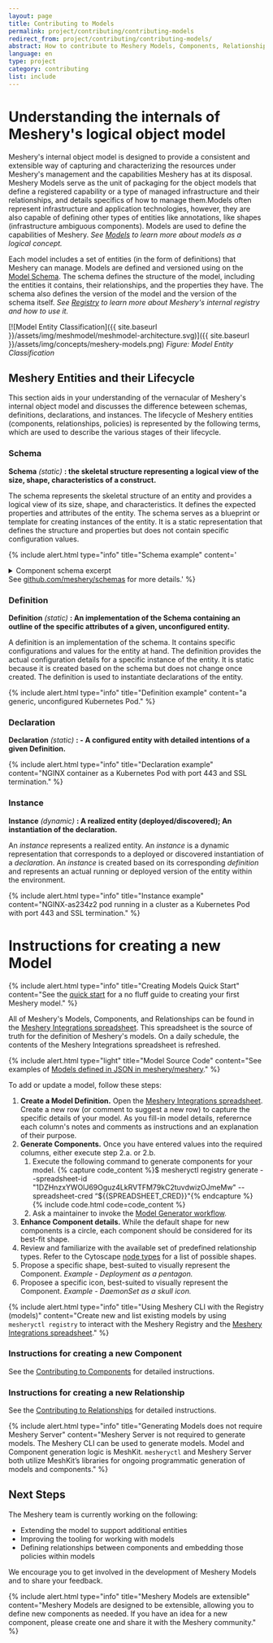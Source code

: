 ```yaml
---
layout: page
title: Contributing to Models
permalink: project/contributing/contributing-models
redirect_from: project/contributing/contributing-models/
abstract: How to contribute to Meshery Models, Components, Relationships, Policies...
language: en
type: project
category: contributing
list: include
---
```


<!-- Concepts for which docs needs to be updated: -->
<!-- Scopes - What they mean to contributors/expand on which takes precedence?
1. Which policies get loaded?
   1. What policies are loaded by default?
   2. What happens in conflict?
2. What controls are exposed to model contributors?
3. Are there any global Meshery defaults (can user change them?) 
4. Instructions for Creating a New Connection
5. Instructions for Creating a New Component -->

# Understanding the internals of Meshery's logical object model

Meshery's internal object model is designed to provide a consistent and extensible way of capturing and characterizing the resources under Meshery's management and the capabilities Meshery has at its disposal. Meshery Models serve as the unit of packaging for the object models that define a registered capability or a type of managed infrastructure and their relationships, and details specifics of how to manage them.Models often represent infrastructure and application technologies, however, they are also capable of defining other types of entities like annotations, like shapes (infrastructure ambiguous components). Models are used to define the capabilities of Meshery. _See [Models]({{site.baseurl}}/concepts/logical/models) to learn more about models as a logical concept._

Each model includes a set of entities (in the form of definitions) that Meshery can manage. Models are defined and versioned using on the [Model Schema](https://github.com/meshery/schemas/blob/master/schemas/constructs/openapi/meshmodels.yml). The schema defines the structure of the model, including the entities it contains, their relationships, and the properties they have. The schema also defines the version of the model and the version of the schema itself. _See [Registry]({{site.baseurl}}/concepts/logical/registry) to learn more about Meshery's internal registry and how to use it._

[![Model Entity Classification]({{ site.baseurl }}/assets/img/meshmodel/meshmodel-architecture.svg)]({{ site.baseurl }}/assets/img/concepts/meshery-models.png)
_Figure: Model Entity Classification_

## Meshery Entities and their Lifecycle

This section aids in your understanding of the vernacular of Meshery's internal object model and discusses the difference beteween schemas, definitions, declarations, and instances. The lifecycle of Meshery entities (components, relationships, policies) is represented by the following terms, which are used to describe the various stages of their lifecycle.

### Schema

**Schema** _(static)_ **: the skeletal structure representing a logical view of the size, shape, characteristics of a construct.**

The schema represents the skeletal structure of an entity and provides a logical view of its size, shape, and characteristics. It defines the expected properties and attributes of the entity. The schema serves as a blueprint or template for creating instances of the entity. It is a static representation that defines the structure and properties but does not contain specific configuration values.

{% include alert.html type="info" title="Schema example" content='<details><summary>Component schema excerpt</summary><pre> {
"$id": "https://schemas.meshery.io/component.json",
  "$schema": "<http://json-schema.org/draft-07/schema#>",
"description": "Components are the atomic units for designing infrastructure. Learn more at <https://docs.meshery.io/concepts/components>",
"required": [
"apiVersion",
"kind",
"schema",
"model"
],
"additionalProperties": false,
"type": "object",
"properties": {
"apiVersion": {
"type": "string",
"description": "API Version of the component."
},
"kind": {
"type": "string",
"description": "Kind of the component."
.
.
.

</pre></details> See <a href="https://github.com/meshery/schemas">github.com/meshery/schemas</a> for more details.' %}

### Definition

**Definition** _(static)_ **: An implementation of the Schema containing an outline of the specific attributes of a given, unconfigured entity.**

A definition is an implementation of the schema. It contains specific configurations and values for the entity at hand. The definition provides the actual configuration details for a specific instance of the entity. It is static because it is created based on the schema but does not change once created. The definition is used to instantiate declarations of the entity.

{% include alert.html type="info" title="Definition example" content="a generic, unconfigured Kubernetes Pod." %}

### Declaration

**Declaration** _(static)_ **: - A configured entity with detailed intentions of a given Definition.**

{% include alert.html type="info" title="Declaration example" content="NGINX container as a Kubernetes Pod with port 443 and SSL termination." %}

### Instance

**Instance** _(dynamic)_ **: A realized entity (deployed/discovered); An instantiation of the declaration.**

An _instance_ represents a realized entity. An _instance_ is a dynamic representation that corresponds to a deployed or discovered instantiation of a _declaration_. An _instance_ is created based on its corresponding _definition_ and represents an actual running or deployed version of the entity within the environment.

{% include alert.html type="info" title="Instance example" content="NGINX-as234z2 pod running in a cluster as a Kubernetes Pod with port 443 and SSL termination." %}

# Instructions for creating a new Model

{% include alert.html type="info" title="Creating Models Quick Start" content="See the <a href='/project/contributing/contributing-models-quick-start'>quick start</a> for a no fluff guide to creating your first Meshery model." %}

All of Meshery's Models, Components, and Relationships can be found in the <a href='https://docs.google.com/spreadsheets/d/1DZHnzxYWOlJ69Oguz4LkRVTFM79kC2tuvdwizOJmeMw/edit#'>Meshery Integrations spreadsheet</a>. This spreadsheet is the source of truth for the definition of Meshery's models. On a daily schedule, the contents of the Meshery Integrations spreadsheet is refreshed.

{% include alert.html type="light" title="Model Source Code" content="See examples of <a href='https://github.com/meshery/meshery/tree/master/server/meshmodel'>Models defined in JSON in meshery/meshery</a>." %}

To add or update a model, follow these steps:

1. **Create a Model Definition.** Open the <a href='https://docs.google.com/spreadsheets/d/1DZHnzxYWOlJ69Oguz4LkRVTFM79kC2tuvdwizOJmeMw/edit#'>Meshery Integrations spreadsheet</a>. Create a new row (or comment to suggest a new row) to capture the specific details of your model. As you fill-in model details, referernce each column's notes and comments as instructions and an explanation of their purpose.
2. **Generate Components.** Once you have entered values into the required columns, either execute step 2.a. or 2.b.
   1. Execute the following command to generate components for your model.
{% capture code_content %}$ mesheryctl registry generate --spreadsheet-id "1DZHnzxYWOlJ69Oguz4LkRVTFM79kC2tuvdwizOJmeMw" --spreadsheet-cred “${{SPREADSHEET_CRED}}"{% endcapture %}
 {% include code.html code=code_content %}
   1. Ask a maintainer to invoke the [Model Generator workflow](https://github.com/meshery/meshery/actions/workflows/model-generator.yml).
1. **Enhance Component details.** While the default shape for new components is a circle, each component should be considered for its best-fit shape.
2. Review and familiarize with the available set of predefined relationship types. Refer to the Cytoscape [node types](https://js.cytoscape.org/demos/node-types/) for a list of possible shapes.
3. Propose a specific shape, best-suited to visually represent the Component. _Example - Deployment as a pentagon._
4. Proposee a specific icon, best-suited to visually represent the Component. _Example - DaemonSet as a skull icon._

{% include alert.html type="info" title="Using Meshery CLI with the Registry (models)" content="Create new and list existing models by using <code>mesheryctl registry</code> to interact with the Meshery Registry and the <a href='https://docs.google.com/spreadsheets/d/1DZHnzxYWOlJ69Oguz4LkRVTFM79kC2tuvdwizOJmeMw/edit#'>Meshery Integrations spreadsheet</a>." %}

### Instructions for creating a new Component

See the [Contributing to Components]({{site.baseurl}}/project/contributing/contributing-components) for detailed instructions.

### Instructions for creating a new Relationship

See the [Contributing to Relationships]({{site.baseurl}}/project/contributing/contributing-relationships) for detailed instructions.

{% include alert.html type="info" title="Generating Models does not require Meshery Server" content="Meshery Server is not required to generate models. The Meshery CLI can be used to generate models. Model and Component generation logic is MeshKit. `mesheryctl` and Meshery Server both utilize MeshKit’s libraries for ongoing programmatic generation of models and components." %}


<!-- ### Instructions for Creating a New Connection

### Managed and Unmanaged Connections

Each Meshery Model can contain one more ConnectionDefinitions (files), each Definition representing one Connection, and also, (as a matter of convenience multiple Connections can be described in the same ConnectionDefinition file).

Connections can be:

1. a ConnectionDefinition based Meshery's [Connection Schema](https://github.com/meshery/schemas/) with hand-curated Connection attributes.
2. a custom ConnectionDefinition based Meshery's Connection Schema that references an existing Component within the same Model. -->

## Next Steps

The Meshery team is currently working on the following:

* Extending the model to support additional entities
* Improving the tooling for working with models
* Defining relationships between components and embedding those policies within models

We encourage you to get involved in the development of Meshery Models and to share your feedback.
  
  {% include alert.html type="info" title="Meshery Models are extensible" content="Meshery Models are designed to be extensible, allowing you to define new components as needed. If you have an idea for a new component, please create one and share it with the Meshery community." %}
